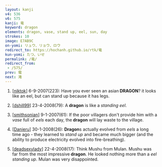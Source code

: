```yaml
---
layout: kanji
v4: 536
v6: 575
kanji: 竜
keyword: dragon
elements: dragon, vase, stand up, eel, sun, day
strokes: 10
image: E7AB9C
on-yomi: リュウ、リョウ、ロウ
redirect_to: https://hochanh.github.io/rtk/竜
kun-yomi: たつ、いせ
permalink: /竜/
redirect_from:
 - /575/
prev: 電
next: 滝
---
```


1) [<a href="http://kanji.koohii.com/profile/niktok">niktok</a>] 6-9-2007(223): Have you ever seen an asian<strong> DRAGON</strong>? it looks like an eel, but can stand up because it has legs.

2) [<a href="http://kanji.koohii.com/profile/dshill99">dshill99</a>] 23-4-2008(79): A<strong> dragon</strong> is like a <em>standing</em> <em>eel</em>.

3) [<a href="http://kanji.koohii.com/profile/smithsonian">smithsonian</a>] 9-1-2007(61): If the poor villagers don&#039;t provide him with a <em>vase</em> full of <em>eels</em> each day, the<strong> dragon</strong> will lay waste to the village.

4) [<a href="http://kanji.koohii.com/profile/Danieru">Danieru</a>] 30-1-2008(26): <strong>Dragon</strong>s actually evolved from <em>eels</em> a long time ago - they learned to <em>stand up</em> and became much bigger (and the ability to produce electricity evolved into fire-breathing).

5) [<a href="http://kanji.koohii.com/profile/deadsexylady">deadsexylady</a>] 22-4-2008(17): Think Mushu from Mulan. Mushu was far from the most impressive<strong> dragon</strong>. He looked nothing more than a <em>eel</em> <em>standing up</em>. Mulan was very disappointed.

